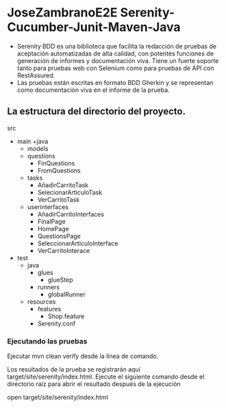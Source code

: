# JoseZambranoE2E Serenity-Cucumber-Junit-Maven-Java
* Serenity BDD es una biblioteca que facilita la redacción de pruebas de aceptación automatizadas de alta calidad, con potentes funciones de generación de informes y documentación viva. Tiene un fuerte soporte tanto para pruebas web con Selenium como para pruebas de API con RestAssured.
* Las pruebas están escritas en formato BDD Gherkin y se representan como documentación viva en el informe de la prueba.
## La estructura del directorio del proyecto.
src
  + main
    +java
      + models
      + questions
          + FinQuestions
          + FromQuestions
      + tasks
          + AñadirCarritoTask
          + SelecionarArticuloTask
          + VerCarritoTask
      + userinterfaces
          + AñadirCarritoInterfaces
          + FinalPage
          + HomePage
          + QuestionsPage
          + SeleccionarArticuloInterface
          + VerCarritoInterace
  + test
    + java                          
      + glues                  
        + glueStep
      + runners
        + globalRunner 
    + resources
      + features                    
        + Shop.feature
      + Serenity.conf
### Ejecutando las pruebas
Ejecutar mvn clean verify  desde la línea de comando.


Los resultados de la prueba se registrarán aquí target/site/serenity/index.html. 
Ejecute el siguiente comando desde el directorio raíz para abrir el resultado después de la ejecución

open target/site/serenity/index.html 
